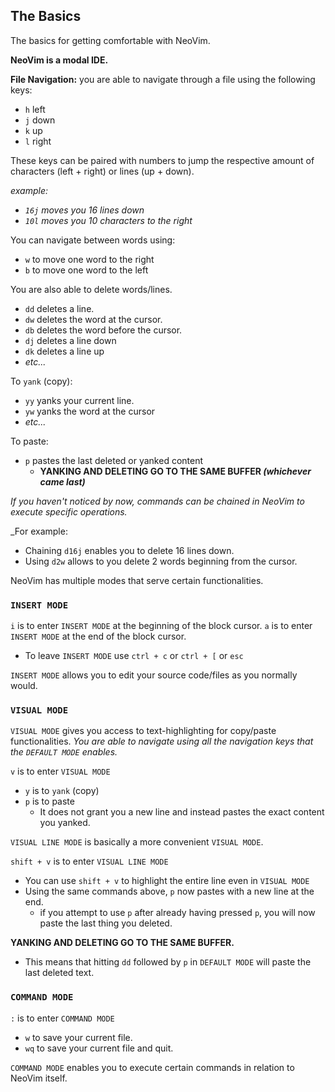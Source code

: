 ## The Basics

The basics for getting comfortable with NeoVim.

__NeoVim is a modal IDE.__ 

__File Navigation:__
you are able to navigate through a file using the following keys:
- `h` left
- `j` down
- `k` up
- `l` right

These keys can be paired with numbers to jump the respective amount of characters (left + right) or lines (up + down).

_example:_
- _`16j` moves you 16 lines down_
- _`10l` moves you 10 characters to the right_

You can navigate between words using:
- `w` to move one word to the right
- `b` to move one word to the left

You are also able to delete words/lines.

- `dd` deletes a line.
- `dw` deletes the word at the cursor.
- `db` deletes the word before the cursor.
- `dj` deletes a line down
- `dk` deletes a line up
- _etc..._

To `yank` (copy):
- `yy` yanks your current line.
- `yw` yanks the word at the cursor
- _etc..._

To paste:
- `p` pastes the last deleted or yanked content
	- __YANKING AND DELETING GO TO THE SAME BUFFER _(whichever came last)___

_If you haven't noticed by now, commands can be chained in NeoVim to execute specific operations._

_For example:
- Chaining `d16j` enables you to delete 16 lines down.
- Using `d2w` allows to you delete 2 words beginning from the cursor.
  
NeoVim has multiple modes that serve certain functionalities.
### `INSERT MODE`
`i` is to enter `INSERT MODE` at the beginning of the block cursor.
`a` is to enter `INSERT MODE` at the end of the block cursor.
- To leave `INSERT MODE` use `ctrl + c` or `ctrl + [` or `esc`

`INSERT MODE` allows you to edit your source code/files as you normally would.
### `VISUAL MODE`

`VISUAL MODE` gives you access to text-highlighting for copy/paste functionalities.
	_You are able to navigate using all the navigation keys that the `DEFAULT MODE` enables._

`v` is to enter `VISUAL MODE`
- `y` is to `yank` (copy)
- `p` is to paste
	- It does not grant you a new line and instead pastes the exact content you yanked.

`VISUAL LINE MODE` is basically a more convenient `VISUAL MODE`.

`shift + v` is to enter `VISUAL LINE MODE`
- You can use `shift + v` to highlight the entire line even in `VISUAL MODE`
- Using the same commands above, `p` now pastes with a new line at the end. 
	- if you attempt to use `p` after already having pressed `p`, you will now paste the last thing you deleted.

__YANKING AND DELETING GO TO THE SAME BUFFER.__
- This means that hitting `dd` followed by `p` in `DEFAULT MODE` will paste the last deleted text.
### `COMMAND MODE`
`:` is to enter `COMMAND MODE` 
- `w` to save your current file.
- `wq` to save your current file and quit.

`COMMAND MODE` enables you to execute certain commands in relation to NeoVim itself.
